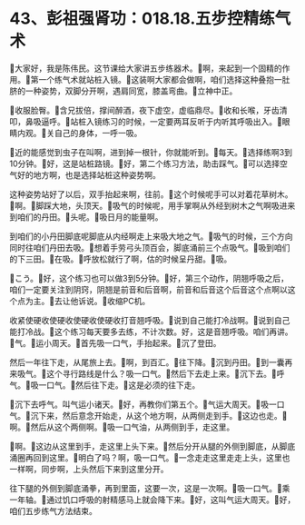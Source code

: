 # 43、彭祖强肾功：018.18.五步控精练气术

🎼大家好，我是陈伟民。这节课给大家讲五步练器术。🎼啊，来起到一个固精的作用。🎼第一个练气术就站桩入镜。🎼这装啊大家都会做啊，咱们选择这种叠抱一肚脐的一种姿势，双脚分开啊，遇肩同宽，膝盖弯曲。🎼立神中正。

🎼收服脸臀。🎼含兄拔倍，撑间醉酒，夜下虚空，虚临鼎尽。🎼收和长喉，牙齿清叩，鼻吸逼呼。🎼站桩入镜练习的时候，一定要两耳反听于内听其呼吸出入。🎼眼睛内观。🎼关自己的身体，一呼一吸。

🎼近的能感觉到虫子在叫啊，进到掉一根针，你就能听到。🎼每天。🎼选择练啊3到10分钟。🎼好，这是站桩路镜。🎼好，第二个练习方法，助击踩气。🎼可以选择空气好的地方啊，也是选择站桩这种姿势啊。

这种姿势站好了以后，双手抬起来啊，往前。🎼这个时候呢手可以对着花草树木。🎼啊。🎼脚踩大地，头顶天。🎼吸气的时候呢，用手掌啊从外经到树木之气啊吸进来到咱们的丹田。🎼头呢。🎼吸日月的能量啊。

到咱们的小丹田脚底呢脚底从内经啊走上来吸大地之气。🎼吸气的时候，三个方向同时往咱们丹田去吸。🎼想着手劳弓头顶百会，脚底涌前三个点吸气。🎼吸到咱们的下三田。🎼在吸。🎼呼放松就行了啊，估的时候呈丹甜。🎼吸。

🎼こう。🎼好，这个练习也可以做3到5分钟。🎼好，第三个动作，阴翘呼吸之后，咱们一定要关注到阴窍，阴翘是前音和后音啊，前音和后音这个后音这个点啊以这个点为主。🎼去让他诉说。🎼收缩PC机。

收紧使硬收使硬收使硬收使硬收打音翘呼吸。🎼说到自己能打冷战啊。🎼说到自己能打冷战。🎼这个练习每天要多去练，不计次数。好，这是音翘呼吸。咱们再讲。🎼气。🎼运小周天。🎼首先吸一口气，手抬起来。🎼沉了登田。

然后一年往下走，从尾旅上去。🎼啊，到百汇。🎼往下降。🎼沉到丹田。🎼到一囊再来吸气。🎼这个寻行路线是什么？吸一口气。🎼然后下去走上来。🎼沉下去。🎼呼气。🎼吸一口气。🎼然后往下走。🎼这是必须的往下走。

🎼沉下去呼气。叫气运小诸天。🎼好，再教你们第五个。🎼气运大周天。🎼吸一口气。🎼沉下来，然后意念开始走，从这个地方啊，从两侧走到手。🎼这边也走。🎼啊。🎼然后从这个两侧啊。🎼吸一口气油，从两侧到手，走这里。

🎼啊。🎼这边从这里到手，走这里上头下来。🎼然后分开从腿的外侧到脚底，从脚底涌圈再回到这里。🎼明白了吗？啊，吸一口气。🎼一念走走这里走走上头，这里也一样啊，同步啊，上头然后下来到这里分开。

往下腿的外侧到脚底涌拳，再到里面，这要一次，这是一次啊。🎼吸一口气。🎼乘一年轴。🎼通过饥口呼吸的射精感马上就会降下来。🎼好，这叫气运大周天。🎼好，咱们五步练气方法结束。

